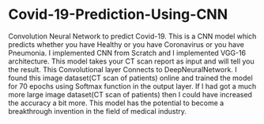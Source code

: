 # Covid-19-Prediction-Using-CNN
Convolution Neural Network to predict Covid-19. This is a CNN model which predicts whether you have Healthy or you have Coronavirus or you have Pneumonia. I implemented CNN from Scratch and I implemented VGG-16 architecture. This model takes your CT scan report as input and will tell you the result. This Convolutional layer Connects to DeepNeuralNetwork.  I found this image dataset(CT scan of patients) online and trained the model for 70 epochs using Softmax function in the output layer. If I had got a much more large image dataset(CT scan of patients) then I could have increased the accuracy a bit more. This model has the potential to become a breakthrough invention in the field of medical industry.
